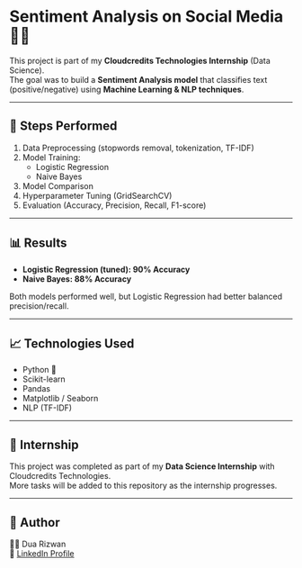 # Sentiment Analysis on Social Media 📝✨

This project is part of my **Cloudcredits Technologies Internship** (Data Science).  
The goal was to build a **Sentiment Analysis model** that classifies text (positive/negative) using **Machine Learning & NLP techniques**.

---

## 🔹 Steps Performed
1. Data Preprocessing (stopwords removal, tokenization, TF-IDF)
2. Model Training:
   - Logistic Regression
   - Naive Bayes
3. Model Comparison
4. Hyperparameter Tuning (GridSearchCV)
5. Evaluation (Accuracy, Precision, Recall, F1-score)

---

## 📊 Results
- **Logistic Regression (tuned): 90% Accuracy**
- **Naive Bayes: 88% Accuracy**

Both models performed well, but Logistic Regression had better balanced precision/recall.

---

## 📈 Technologies Used
- Python 🐍
- Scikit-learn
- Pandas
- Matplotlib / Seaborn
- NLP (TF-IDF)

---

## 📌 Internship
This project was completed as part of my **Data Science Internship** with Cloudcredits Technologies.  
More tasks will be added to this repository as the internship progresses.

---

## 🚀 Author
👩‍💻 Dua Rizwan  
📎 [LinkedIn Profile](https://www.linkedin.com/in/dua-rizwan-868716247/)

